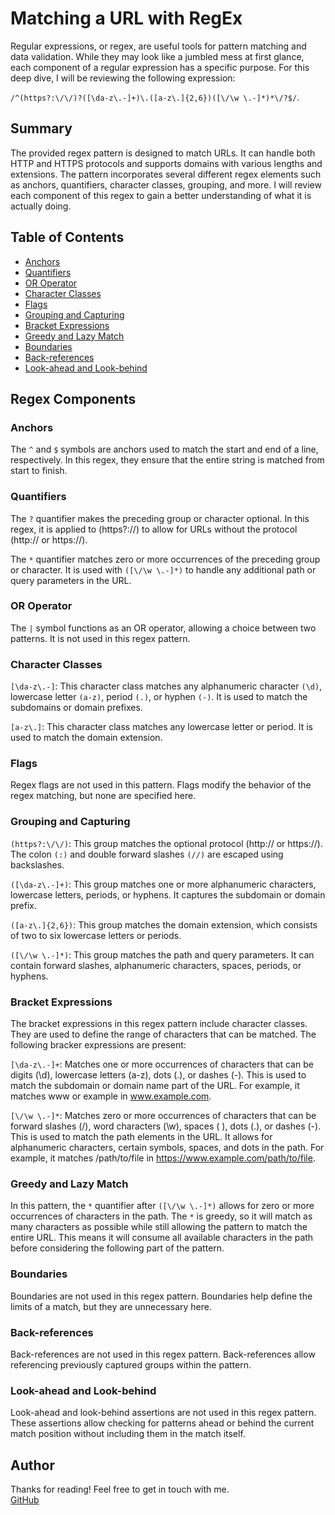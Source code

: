 # Matching a URL with RegEx

Regular expressions, or regex, are useful tools for pattern matching and data validation. While they may look like a jumbled mess at first glance, each component of a regular expression has a specific purpose. For this deep dive, I will be reviewing the following expression:

`/^(https?:\/\/)?([\da-z\.-]+)\.([a-z\.]{2,6})([\/\w \.-]*)*\/?$/`. 

## Summary

The provided regex pattern is designed to match URLs. It can handle both HTTP and HTTPS protocols and supports domains with various lengths and extensions. The pattern incorporates several different  regex elements such as anchors, quantifiers, character classes, grouping, and more. I will review each component of this regex to gain a better understanding of what it is actually doing.

## Table of Contents

- [Anchors](#anchors)
- [Quantifiers](#quantifiers)
- [OR Operator](#or-operator)
- [Character Classes](#character-classes)
- [Flags](#flags)
- [Grouping and Capturing](#grouping-and-capturing)
- [Bracket Expressions](#bracket-expressions)
- [Greedy and Lazy Match](#greedy-and-lazy-match)
- [Boundaries](#boundaries)
- [Back-references](#back-references)
- [Look-ahead and Look-behind](#look-ahead-and-look-behind)

## Regex Components

### Anchors

The `^` and `$` symbols are anchors used to match the start and end of a line, respectively. In this regex, they ensure that the entire string is matched from start to finish.

### Quantifiers

The `?` quantifier makes the preceding group or character optional. In this regex, it is applied to (https?:\/\/) to allow for URLs without the protocol (http:// or https://).

The `*` quantifier matches zero or more occurrences of the preceding group or character. It is used with `([\/\w \.-]*)` to handle any additional path or query parameters in the URL.

### OR Operator

The `|` symbol functions as an OR operator, allowing a choice between two patterns. It is not used in this regex pattern.

### Character Classes

`[\da-z\.-]`: This character class matches any alphanumeric character `(\d)`, lowercase letter `(a-z)`, period `(.)`, or hyphen `(-)`. It is used to match the subdomains or domain prefixes.

`[a-z\.]`: This character class matches any lowercase letter or period. It is used to match the domain extension.

### Flags

Regex flags are not used in this pattern. Flags modify the behavior of the regex matching, but none are specified here.

### Grouping and Capturing

`(https?:\/\/)`: This group matches the optional protocol (http:// or https://). The colon `(:)` and double forward slashes `(//)` are escaped using backslashes.

`([\da-z\.-]+)`: This group matches one or more alphanumeric characters, lowercase letters, periods, or hyphens. It captures the subdomain or domain prefix.

`([a-z\.]{2,6})`: This group matches the domain extension, which consists of two to six lowercase letters or periods.

`([\/\w \.-]*)`: This group matches the path and query parameters. It can contain forward slashes, alphanumeric characters, spaces, periods, or hyphens.

### Bracket Expressions

The bracket expressions in this regex pattern include character classes. They are used to define the range of characters that can be matched. The following bracker expressions are present:

`[\da-z\.-]+`: Matches one or more occurrences of characters that can be digits (\d), lowercase letters (a-z), dots (.), or dashes (-). This is used to match the subdomain or domain name part of the URL. For example, it matches www or example in www.example.com.

`[\/\w \.-]*`: Matches zero or more occurrences of characters that can be forward slashes (\/), word characters (\w), spaces ( ), dots (.), or dashes (-). This is used to match the path elements in the URL. It allows for alphanumeric characters, certain symbols, spaces, and dots in the path. For example, it matches /path/to/file in https://www.example.com/path/to/file.

### Greedy and Lazy Match

In this pattern, the `*` quantifier after `([\/\w \.-]*)` allows for zero or more occurrences of characters in the path. The `*` is greedy, so it will match as many characters as possible while still allowing the pattern to match the entire URL. This means it will consume all available characters in the path before considering the following part of the pattern.

### Boundaries

Boundaries are not used in this regex pattern. Boundaries help define the limits of a match, but they are unnecessary here.

### Back-references

Back-references are not used in this regex pattern. Back-references allow referencing previously captured groups within the pattern.

### Look-ahead and Look-behind

Look-ahead and look-behind assertions are not used in this regex pattern. These assertions allow checking for patterns ahead or behind the current match position without including them in the match itself.

## Author

Thanks for reading! Feel free to get in touch with me.  
[GitHub](https://github.com/JTruehitt)
